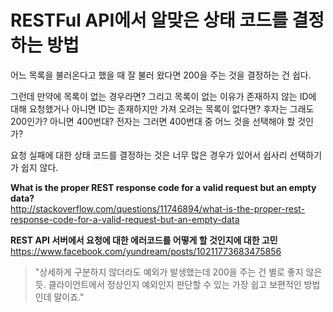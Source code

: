 # RESTFul API에서 알맞은 상태 코드를 결정하는 방법

어느 목록을 불러온다고 했을 때 잘 불러 왔다면 200을 주는 것을 결정하는 건 쉽다.

그런데 만약에 목록이 없는 경우라면? 그리고 목록이 없는 이유가 존재하지 않는 ID에 대해 요청했거나
아니면 ID는 존재하지만 가져 오려는 목록이 없다면?
후자는 그래도 200인가? 아니면 400번대? 전자는 그러면 400번대 중 어느 것을 선택해야 할 것인가?

요청 실패에 대한 상태 코드를 결정하는 것은 너무 많은 경우가 있어서 쉽사리 선택하기가 쉽지 않다.

**What is the proper REST response code for a valid request but an empty data?**<br>
<http://stackoverflow.com/questions/11746894/what-is-the-proper-rest-response-code-for-a-valid-request-but-an-empty-data>

**REST API 서버에서 요청에 대한 에러코드를 어떻게 할 것인지에 대한 고민**<br>
<https://www.facebook.com/yundream/posts/10211773683475856>

>"상세하게 구분하지 않더라도 예외가 발생했는데 200을 주는 건 별로 좋지 않은 듯. 클라이언트에서 정상인지 예외인지 판단할 수 있는 가장 쉽고 보편적인 방법인데 말이죠."
